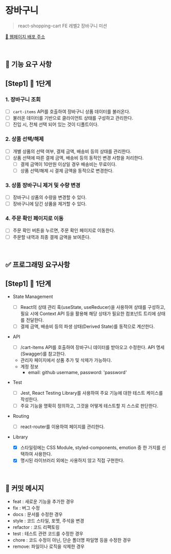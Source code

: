 # 장바구니

> react-shopping-cart
> FE 레벨2 장바구니 미션

[🔗 웹페이지 배포 주소]()

<br>

## 🎯 기능 요구 사항

## [Step1] 🎨 1단계

### 1. 장바구니 조회

- [ ] `cart-items` API를 호출하여 장바구니 상품 데이터를 불러온다.
- [ ] 불러온 데이터를 기반으로 클라이언트 상태를 구성하고 관리한다.
- [ ] 진입 시, 전체 선택 되어 있는 것이 디폴트이다.

### 2. 상품 선택/해제

- [ ] 개별 상품의 선택 여부, 결제 금액, 배송비 등의 상태를 관리한다.
- [ ] 상품 선택에 따른 결제 금액, 배송비 등의 동적인 변경 사항을 처리한다.
    - [ ] 결제 금액이 10만원 이상일 경우 배송비는 무료이다.
    - [ ] 상품 선택/해제 시 결제 금액을 동적으로 변경한다.

### 3. 상품 장바구니 제거 및 수량 변경

- [ ] 장바구니 상품의 수량을 변경할 수 있다.
- [ ] 장바구니에 담긴 상품을 제거할 수 있다.

### 4. 주문 확인 페이지로 이동

- [ ] 주문 확인 버튼을 누르면, 주문 확인 페이지로 이동한다.
- [ ] 주문할 내역과 최종 결제 금액을 보여준다.

<br>

## ✅ 프로그래밍 요구사항

## [Step1] 🎨 1단계

- State Management
    - [ ] React의 상태 관리 훅(useState, useReducer)을 사용하여 상태를 구성하고, 필요 시에 Context API 등을 활용해 해당 상태가 필요한 컴포넌트 트리에 상태를 전달한다.
    - [ ] 결제 금액, 배송비 등의 파생 상태(Derived State)를 동적으로 계산한다.

- API
    - [ ] /cart-items API를 호출하여 장바구니 데이터를 받아오고 수정한다. API 명세(Swagger)를 참고한다.
    - 관리자 페이지에서 상품 추가 및 삭제가 가능하다.
    - 계정 정보
        - email: github username, password: 'password'

- Test
    - [ ] Jest, React Testing Library를 사용하여 주요 기능에 대한 테스트 케이스를 작성한다.
    - [ ] 주요 기능을 명확히 정의하고, 그것을 어떻게 테스트할 지 스스로 판단한다.

- Routing
    - [ ] react-router를 이용하여 페이지를 관리한다.

- Library
  - [x] 스타일링에는 CSS Module, styled-components, emotion 중 한 가지를 선택하여 사용한다.
  - [x] 명시된 라이브러리 외에는 사용하지 않고 직접 구현한다.

<br>

## 📝 커밋 메시지

- feat : 새로운 기능을 추가한 경우
- fix : 버그 수정
- docs : 문서를 수정한 경우
- style : 코드 스타일, 포멧, 주석을 변경
- refactor : 코드 리팩토링
- test : 테스트 관련 코드를 수정한 경우
- chore : 코드 수정이 아닌, 단순 폴더명 파일명 등을 수정한 경우
- remove: 파일이나 로직을 삭제한 경우
